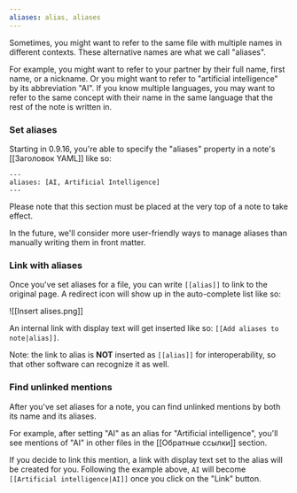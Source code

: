```yaml
---
aliases: alias, aliases
---
```


Sometimes, you might want to refer to the same file with multiple names in different contexts. These alternative names are what we call "aliases".

For example, you might want to refer to your partner by their full name, first name, or a nickname. Or you might want to refer to "artificial intelligence" by its abbreviation "AI". If you know multiple languages, you may want to refer to the same concept with their name in the same language that the rest of the note is written in.

### Set aliases

Starting in 0.9.16, you're able to specify the "aliases" property in a note's [[Заголовок YAML]] like so:

```
---
aliases: [AI, Artificial Intelligence]
---
```

Please note that this section must be placed at the very top of a note to take effect.

In the future, we'll consider more user-friendly ways to manage aliases than manually writing them in front matter.

### Link with aliases

Once you've set aliases for a file, you can write `[[alias]]` to link to the original page. A redirect icon will show up in the auto-complete list like so:

![[Insert alises.png]]

An internal link with display text will get inserted like so: `[[Add aliases to note|alias]]`.

Note: the link to alias is **NOT** inserted as `[[alias]]` for interoperability, so that other software can recognize it as well.

### Find unlinked mentions

After you've set aliases for a note, you can find unlinked mentions by both its name and its aliases.

For example, after setting "AI" as an alias for "Artificial intelligence", you'll see mentions of "AI" in other files in the [[Обратные ссылки]] section.

If you decide to link this mention, a link with display text set to the alias will be created for you. Following the example above, `AI` will become `[[Artificial intelligence|AI]]` once you click on the "Link" button.